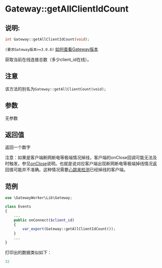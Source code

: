 # Gateway::getAllClientIdCount

## 说明:
```php
int Gateway::getAllClientIdCount(void);
```
 ``` (要求Gateway版本>=3.0.8) ``` [如何查看Gateway版本](get-gateway-version.md)

获取当前在线连接总数（多少client_id在线）。

## 注意
该方法的别名为```Gateway::getAllClientCount(void);```


## 参数

无参数

## 返回值

返回一个数字

注意：如果是客户端断网断电等极端情况掉线，客户端的onClose回调可能无法及时触发，参见[onClose](on-close.md)说明。也就是说对应客户端出现断网断电等极端掉线情况返回值可能并不准确。这种情况需要[心跳来检测](heartbeat.md)已经掉线的客户端。

## 范例
```php
use \GatewayWorker\Lib\Gateway;

class Events
{
    ...
    public onConnect($client_id)
    {
        var_export(Gateway::getAllClientIdCount());
    }
    ...
}
```


打印出的数据类似如下：
```php
32
```
